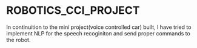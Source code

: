 # ROBOTICS_CCI_PROJECT

In continuition to the mini project(voice controlled car) built, I have tried to implement NLP for the speech recoginiton and send proper commands to the robot.
